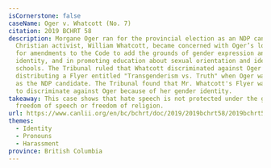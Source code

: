 ```yaml
---
isCornerstone: false
caseName: Oger v. Whatcott (No. 7)
citation: 2019 BCHRT 58
description: Morgane Oger ran for the provincial election as an NDP candidate.
  Christian activist, William Whatcott, became concerned with Oger’s lobbying
  for amendments to the Code to add the grounds of gender expression and
  identity, and in promoting education about sexual orientation and identity in
  schools. The Tribunal ruled that Whatcott discriminated against Oger by
  distributing a Flyer entitled "Transgenderism vs. Truth" when Oger was running
  as the NDP candidate. The Tribunal found that Mr. Whatcott's Flyer was meant
  to discriminate against Oger because of her gender identity.
takeaway: This case shows that hate speech is not protected under the ground of
  freedom of speech or freedom of religion.
url: https://www.canlii.org/en/bc/bchrt/doc/2019/2019bchrt58/2019bchrt58.html?searchUrlHash=AAAAAQAiZ2VuZGVyIGlkZW50aXR5LCBnZW5kZXIgZXhwcmVzc2lvbgAAAAAB&resultIndex=53
themes:
  - Identity
  - Pronouns
  - Harassment
province: British Columbia
---
```

